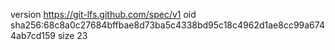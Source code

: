 version https://git-lfs.github.com/spec/v1
oid sha256:68c8a0c27684bffbae8d73ba5c4338bd95c18c4962d1ae8cc99a6744ab7cd159
size 23
